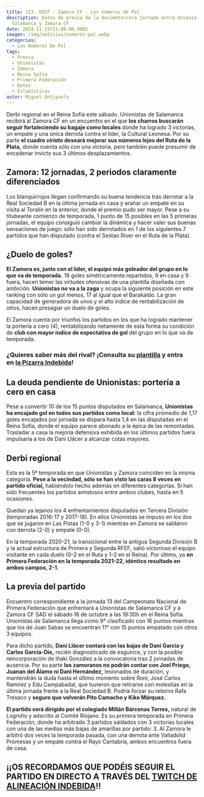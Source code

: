 ```yaml
---
title: J13. USCF - Zamora CF - Los números de Pol
description: Datos de previa de la decimotercera jornada entre Unionistas de
  Salamanca y Zamora CF
date: 2024-11-15T11:00:00.000Z
imagen: /img/noticias/numeros-pol.webp
categorias:
  - Los Números De Pol
tags:
  - Previa
  - Unionistas
  - Zamora
  - Reina Sofía
  - Primera Federación
  - Datos
  - Estadísticas
autor: Miguel Ontiyuelo
---
```

Derbi regional en el Reina Sofía este sábado. Unionistas de Salamanca recibirá al Zamora CF en un encuentro en el que **los charros buscarán seguir fortaleciendo su bagaje como locales** donde ha logrado 3 victorias, un empate y una única derrota contra el líder, la Cultural Leonesa. Por su parte **el cuadro *viriato* deseará mejorar sus números lejos del Ruta de la Plata,** donde cuenta sólo con una victoria, pero también puede presumir de encadenar invicto sus 3 últimos desplazamientos.

## Zamora: 12 jornadas, 2 periodos claramente diferenciados

Los blanquirrojos llegan confirmando su buena tendencia tras derrotar a la Real Sociedad B en la última jornada en casa y arañar un empate en su visita al Toralín en la anterior, donde el premio pudo ser mayor. Pese a su titubeante comienzo de temporada, 1 punto de 15 posibles en las 5 primeras jornadas, el equipo consiguió cambiar la dinámica y hacer valer sus buenas sensaciones de juego: sólo han sido derrotados en 1 de los siguientes 7 partidos que han disputado (contra el Sestao River en el Ruta de la Plata).

## ¿Duelo de goles?

**El Zamora es, junto con el líder, el equipo más goleador del grupo en lo que va de temporada.** 18 goles simétricamente repartidos, 9 en casa y 9 fuera, hacen temer las virtudes ofensivas de una plantilla diseñada con ambición. **Unionistas no va a la zaga** y ocupa la siguiente posición en este ranking con sólo un gol menos, 17 al igual que el Barakaldo. La gran capacidad de generadora de unos y el alto índice de rentabilización de otros, hacen presagiar un duelo de goles.

El Zamora cuenta por triunfos los partidos en los que ha logrado mantener la portería a cero (4), rentabilizando netamente de esta forma su condición de **club con mayor índice de expectativa de gol** del grupo en lo que va de temporada.

### **¿Quieres saber más del rival? ¡Consulta su [plantilla](https://www.alineacionindebida.com/plantillas/Zamora/) y entra en [la Pizarra Indebida](https://www.youtube.com/playlist?list=PLBErDu81Y47QYSudndEHQhWbshoacLCVJ)!**

## La deuda pendiente de Unionistas: portería a cero en casa

Pese a convertir 10 de los 15 puntos disputados en Salamanca, **Unionistas ha encajado gol en todos sus partidos como local:** la cifra promedio de 1,17 goles encajados por jornada se dispara hasta 1,4 en las disputadas en el Reina Sofía, donde el equipo parece abonado a la épica de las remontadas. Trasladar a casa la mejoría defensiva exhibida en los últimos partidos fuera impulsaría a los de Dani Llácer a alcanzar cotas mayores.

## Derbi regional

Esta es la 5ª temporada en que Unionistas y Zamora coinciden en la misma categoría. **Pese a la vecindad, sólo se han visto las caras 8 veces en partido oficial,** habiéndolo hecho además en diferentes categorías. Sí han sido frecuentes los partidos amistosos entre ambos clubes, hasta en 5 ocasiones.

Quedan ya lejanos los 4 enfrentamientos disputados en Tercera División (temporadas 2016-17 y 2017-18). En ellos Unionistas se impuso en los dos que se jugaron en Las Pistas (1-0 y 3-1) mientras en Zamora se saldaron con derrota (2-0) y empate (0-0).

En la temporada 2020-21, la transicional entre la antigua Segunda División B y la actual estructura de Primera y Segunda RFEF, salió victorioso el equipo visitante en cada duelo (0-2 en el Ruta y 1-2 en el Reina). Por último, ya **en Primera Federación en la temporada 2021-22, idéntico resultado en ambos campos, 2-1.**

## La previa del partido

Encuentro correspondiente a la jornada 13 del Campeonato Nacional de Primera Federación que enfrentará a Unionistas de Salamanca CF y a Zamora CF SAD el sábado 16 de octubre a las 19:30h en el Reina Sofía. Unionistas de Salamanca llega como 9° clasificado con 16 puntos mientras que los de Juan Sabas se encuentran 11° con 15 puntos empatado con otros 3 equipos.

Para dicho partido, **Dani Llácer contará con las bajas de Dani García y Carlos García-Die,** recién diagnosticado de esguince, y con la posible reincorporación de Iñaki González a la convocatoria tras 2 jornadas de ausencia. Por su parte **los zamoranos no podrán contar con Joel Priego, Juanan del Álamo ni Dani Hernández,** lesionados de duración, y mantendrán la duda hasta el último momento sobre Roni, José Carlos Ramírez y Edu Campabadal, que tuvieron que retirarse con molestias en la última jornada frente a la Real Sociedad B. Podría forzar su retorno Rafa Tresaco y **seguro que volverán Pito Camacho y Kike Márquez.**

**El partido será dirigido por el colegiado Millán Bárcenas Torres,** natural de Logroño y adscrito al Comité Riojano. Es su primera temporada en Primera Federación, donde ha arbitrado 3 partidos saldados con 3 victorias locales con una de las medias más bajas de amarillas por partido: 3. Al Zamora le arbitró dos veces la temporada pasada, con una derrota ante Valladolid Promesas y un empate contra el Rayo Cantabria, ambos encuentros fuera de casa.

## ¡¡OS RECORDAMOS QUE PODÉIS SEGUIR EL PARTIDO EN DIRECTO A TRAVÉS DEL [TWITCH DE ALINEACIÓN INDEBIDA](https://www.twitch.tv/alineacionindebida)!!
